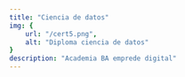 ```yaml
---
title: "Ciencia de datos"
img: {
    url: "/cert5.png",
    alt: "Diploma ciencia de datos"
}
description: "Academia BA emprede digital"
---
```

